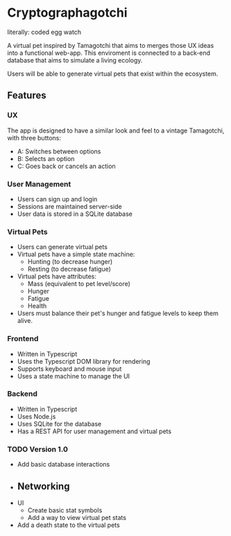 # Cryptographagotchi
literally: coded egg watch

A virtual pet inspired by Tamagotchi that aims to merges those UX ideas into a functional web-app. This enviroment is connected to a back-end database that aims to simulate a living ecology. 

Users will be able to generate virtual pets that exist within the ecosystem.

## Features

### UX
The app is designed to have a similar look and feel to a vintage Tamagotchi, with three buttons:

* A: Switches between options
* B: Selects an option
* C: Goes back or cancels an action

### User Management
- Users can sign up and login
- Sessions are maintained server-side
- User data is stored in a SQLite database

### Virtual Pets
- Users can generate virtual pets
- Virtual pets have a simple state machine:
  - Hunting (to decrease hunger)
  - Resting (to decrease fatigue)
- Virtual pets have attributes:
  - Mass (equivalent to pet level/score)
  - Hunger 
  - Fatigue
  - Health
- Users must balance their pet's hunger and fatigue levels to keep them alive.

### Frontend
- Written in Typescript
- Uses the Typescript DOM library for rendering
- Supports keyboard and mouse input
- Uses a state machine to manage the UI

### Backend
- Written in Typescript
- Uses Node.js
- Uses SQLite for the database
- Has a REST API for user management and virtual pets

### TODO Version 1.0
- Add basic database interactions
- Networking
  - 
- UI 
  - Create basic stat symbols
  - Add a way to view virtual pet stats
- Add a death state to the virtual pets